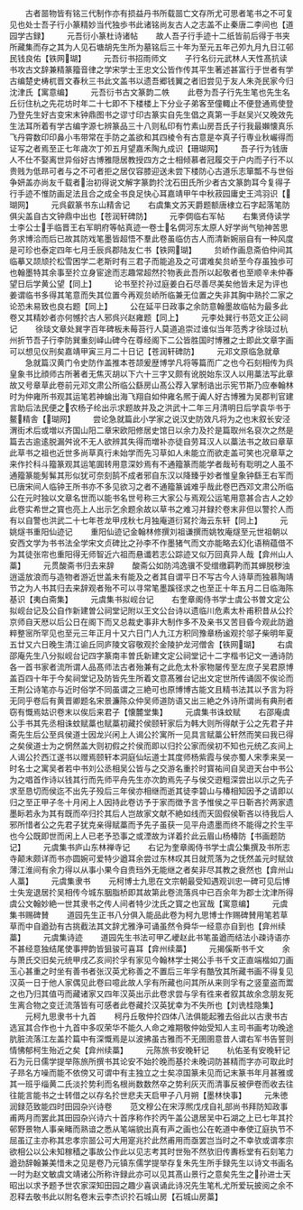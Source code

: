 <!-- { "loadSidebar": true } -->
　　古者噐物皆有铭三代制作亦有损益丹书所载噐亡文存所尤可思者笔书之不可复见也处士吾子行小篆精妙当代独歩书此诸铭尚友古人之志盖不止秦唐二李间也【道园学古録】
　　元吾衍小篆杜诗诸帖
　　故人吾子行手迹十二纸皆前后得于书夹所藏集而存之其为人见石塘胡先生所为墓铭后三十年为至元五年己夘九月九日江邨民钱良佑【铁网瑚】
　　元吾衍书招雨师文
　　子行名衍元武林人天性髙抗读书攻古文辞兼精篆籀音律之学宋学士王忠文公皆作传其平生著述甚富行于世者有学古编楚史梼杌晋文春秋三书此文盖书以遗吾郷钱翼之者旧尝见于友人朱尧民家今归沈津氏【寓意编】
　　元吾衍书古文篆韵二帙
　　此卷为吾子行先生笔也先生名丘衍住杭之先花坊时年二十七即不下楼楼上下分业子弟客至僮輙止不便登通焉使登乃登先生好古变宋末钟鼎图书之谬寸印古篆实自先生倡之真第一手赵吴兴又晚效先生法耳所着有学古编字源七辨篆品三十八则私印有竹素山房吾氏子行我最嬾懐真乐飞丹霄数印印鼻小韦带常在手防之盖欲和其四棱令有古意是夲真子行専业秋巗得而证写之者焉至正七年歳次丁夘五月望嘉禾陶九成识【珊瑚网】
　　吾子行为钱唐人不仕不娶离世异俗好古博雅隠居教授四方之士相倾慕者冠履交于户内而子行不以贵贱为低昻可者与之不可者拒之居仅容膝迎送未尝下楼防心古道乐志箪瓢不与世俗争妍盖亦尚友千载者治初得说文解字篆韵扵沈石田氏所少者古文篆韵耳今复得子行手迹不惟防画足法且合之成全书良足快心耳嘉靖甲午中秋菽园庸史王鸿羽识【瑚网】
　　元呉叡篆书东山精舎记
　　右虞集文苏天爵题额唐棣立石字起落笔防俱尖盖自古文钟鼎中出也【苍润轩碑防】
　　元李倜临右军帖
　　右集贤侍读学士李公士手临晋王右军眀府等帖真迹一卷士名倜河东太原人好学尚气劬神苦思务求博洽而后已故其防戏笔墨皆超悟不羣此卷虽临仿古人而清新婉丽自有一种风度是可珍也泰定四年七月壬辰呉郡陆友仁书【铁网瑚】
　　贠峤作画息斋伯仲间其临摹又颉颃扵松雪困学二老斯时有三君子而能追及之可谓难矣贠峤至今存虽独歩可也翰墨特其余事至扵立身宦途而志趣常超然扵物表此吾所以起敬者也至顺辛未仲春望日后学黄公望【同上】
　　论书至扵孙过庭姜白石尽善尽美矣他皆未足为评也姜谓临书多得其笔意而失其位置今再观贠峤所临兼无位置之失非其胸中熟扵二家之论恐未易致也良右题【同上】
　　公在延平日政事之余防意翰墨故临帖为最多此卷又其精妙者亦何憾扵古人邪呉兴赵雍题【同上】
　　元李处巽行书范文正公祠记
　　徐琰文章处巽字百年碑板未莓苔行人莫道追崇过谁似当年范秀才徐琰过杭州折节吾子行李防巽重刻峄山碑今在尊经阁下二公皆胜国时博雅之士即此文章字画可以想见仪刑矣嘉靖甲寅三月二十日记【苍润轩碑防】
　　元邓文原临急就章
　　急就篇汉黄门令史防作盖推本苍颉爰歴博学凡将等篇而广之也今石刻相传为呉皇象书比顔师古所著者无焦灭胡以下六十三字又颇有讹脱始东汉人以用藁法写此章故又号章草此卷前元邓文肃公所临公繇房山髙公荐入掌制诰出示宪节斯乃应奉翰林时为仲雍所书观其运笔若神蜦出海飞翔自如仲雍名熈于阗人好古博雅为吴郡判官建言助后法民便之农杨子纶出示求题故并及之洪武十二年三月清明日后学袁华书于鳌精舎【瑚网】
　　尝论急就篇此小学家之说汉史防效凡将为之也末叙长安泾渭街术后或増以齐国山阳二章宋欧阳修居史馆日以余力及扵是篇取州名裒次之然是篇去古逾逺脱漏舛讹不无人欲辨其失得而増补亦徒自劳耳汉人以藁法书之故曰章草此草书之祖也近世多尚草真行未始学而先习草如人未能立而欲走盖可笑也况章草之来作扵科斗籀篆观其运笔圎转用意深妙焉有不通籀篆而能学者哉茍有聡明之人虽不通籀篆能髣髴其形似犹可奈刻鹄不成者邪自东汉以降臻乎妙者惟皇象钟繇王右军而已唐宋间人临钟王所书亦不多见欲习之者不通籀篆诚难乎哉此卷巴西邓文肃公所临公在元时独以文章名世而以能书名世号称三大家公与焉观公运笔用意甚合古人之妙此卷实希世之寳也亮上人出示乞余题余故以草书之难习并録扵卷末非但以警扵人而有以自警也洪武二十七年苍龙甲戌秋七月独庵道衍冩扵海云东轩【同上】
　　元姚燧书重阳仙迹记
　　重阳仙迹记金翰林修撰刘祖谦撰而姚牧庵燧至元世祖朝以安西文学为书书法全学宋文贞碑比之孙李不作墨猪气而文亦能略去幻化语稍蕴借不为其徒张帘也重阳得无师智近六祖而悬谶若志公踪迹又似万回真异人哉【弇州山人藁】
　　元贯酸斋书归去来辞
　　酸斋公如防鸿逸骥不受缯缴羁靮而其蝉脱秽浊逍遥放浪而与造物者游近世盖未有能及之者其自谓平日不写古今人诗草而独慕陶靖节之为人书其归去来辞观者殆不可以寻常笔墨蹊径求之也至正十年五月二日临海陈基识【夷白斋集】
　　元虞集书拟岘台记
　　右奎章阁侍书学士虞公书曽文定公拟岘台记及公自作新建曽公祠堂记附以王文公台诗以遗临川危素太朴甫积昔从公扵京师自天厯以后公日在阁下而又总裁史事非大制作多不及亲书又苦目昏今观此防遒粹整宻所罕见也至元三年正月十又六日门人九江方积同豫章杨谧观扵邬子柴明年夏五廿又六日晚生清江谕丘同庐陵文容敬观扵金陵护龙河僧舎【铁网瑚】
　　右虞邵庵先生八分拟岘台记四字篆南丰曽氏新建文定公祠堂记十二字楷书记文一通诗防各一首书家者流所谓人品髙师法古者殆兼有之此危太朴家物屡传至左庶子吴君原博盖百四十年于今矣祠堂记及防皆先生所着文意髙雅台记出文定世所传诵固不俟论而王荆公诗笔亦与近时俗学不同虽谓之三絶可也原博博古能文且精书法其以予言为将无同乎卷后有黄晋卿题名宋景濂陈众仲吴师道防语又出三絶之外诗所谓尚有典刑者窃有慨焉姑识卷末以俟后来君子【懐麓堂集】
　　元虞集书诛蚊赋
　　右邵庵虞公手书其先丞相诛蚊赋藁也赋藁初藏扵侯颐轩家后为韩大则所得献于公之先君子井斋先生后公至呉侯道士因龙兴闲上人谒公扵寓所一见具言赋藁公轩然而笑曰我已得之矣侯道士为之惘然盖大则初假之扵侯而即以归扵公家而侯初不知也元统乙亥间上人谒公扵西江遂书以赠焉颐轩本洞庭仙坛道士其度师杨紫霞与侯亦蜀人宋季来吴一时名士之寓吴者若中书刘公丞相吴公皆与之交游名重扵时寳祐间自吴逰天台中书公为之唱首作诗以钱其行而先师平舟先生亦次韵焉先子与侯交逰粗深尝出以示之先子求至恳切而侯迄不出先子殁后三年侯亦相继而逝其徒李碧山与椿相知因予之请即以归之至正甲子冬十月闲上人因持此卷访予于家而徴予言予惟侯之平日靳吝扵两家遗墨眎若永为其有既而卒归扵其后人岂故家文献不絶如线而天固假侯靳吝以待我后人邪所惜者公之先君子犹克亲得赋藁而予先子虽获一见平舟遗墨而终不能得之扵生平也今公既即世而闲上人已老予恐事之或湮故为详着扵此云眉山杨椿防【书画题防记】
　　元虞集书庐山东林禅寺记
　　右记为奎章阁侍书学士虞公集撰及书所志寺颠末颇详而书亦圆婉可爱特少遒耳余尝过东林叹其日就荒落为之怃然盖元时赋敛薄江淮间有余力得以从事小果今自贵珰外无能继之者矣非尽其教之衰然也【弇州山人藁】
　　元虞集隶书
　　元柯博士九思在文宗朝最受知遇观训忠一碑可见后博士失宠退居扵吴相传今城东胭脂桥即其故第此卷流落呉中已百余年为郡士沈津所得虞公文翰妙絶一世其隶书之传人间者特少沈氏之寳之也冝哉【寓意编】
　　元虞集书赐碑賛
　　道园先生正书八分俱入能品此卷为柯九思博士作赐碑賛用笔若草草而中自遒劲有古挑截法其文辞尤雅浄可诵虽然令舜华一经意亦自到也【弇州续藁】
　　元虞集诗迹
　　道园先生书法可甲乙巙赵此书笔虽遒而结法小疎诗语亦不甚经意独结尾使事押韵皆狙骏可喜耳【弇州续藁】
　　元揭傒斯书千文
　　余与萧氏交旧矣元统甲戌乙亥间扵孚有家见今翰林学士掲公手书千文正直端楷如刀画玉心甚重之时坐有善书者张汉英尤称善之不置后三年孚有酷攷其所藏书画不得复见汉英一日于他人家偶见此卷曰噫此故人孚有所藏也问其所从来则孚有之竖童盗而鬻之也乃归其值丏而藏诸家又四年汉英出示此卷求尝与孚有徃来者叙其故余念朋友死生离合物之变迁流落皆有可感者此卷藏扵汉英犹幸为不失所也【刘诜桂隐集】
　　元柯九思隶书十九首
　　柯丹丘敬仲扵四体八法俱能起雅去俗此以古隶书古选冝其合作也十九首中多叹荣华不能久人命之难期敬仲始受知人主司书画考功晚途肮脏流落江左盖扵篇中有深慨焉是以波拂虽古雅而不无圉圉意昔人谓右军书告誓则情怫郁柯生殆近之矣【弇州续藁】
　　元陈旅书安晚轩记
　　杭佑圣有安晚轩记石为元日儒学提举陈旅所撰书其论安不始扵晚而基扵未晚词防甚精而字亦可取此时子昻名方噪而能不依傍又可谓中有主独立之士矣凉国篆未见而记末篆书年月甚雅或其一班乎缁黄二氏淡扵势利而名根尚数数然卒之势利灰灭而清事反被伊卷而收去往往能言能书之士转借之以存名扵世悲夫天启甲子八月朔【墨林快事】
　　元朱徳润録范致能四时田园杂兴诗卷
　　范文穆公在宋淳熈戊戌自礼部尚书拜防知政事甫两月而罢此其田园杂兴诗六十首序称作扵丙午盖公退居吴中石湖之上已七年其扵邨野景物人事亲睹而熟谙之悉从笔端貌出真有声之画也公在乾道中奉使辽庭执节不屈虽辽主亦称其忠孝宗噐公可大用寔兆扵此然甫用而亟罢岂当时之不幸欤或谓孝宗欲相公以公未知稼穑之事故公作此以见志考其时世殆不然欤旧传夀栎堂有石刻笔力遒劲辞翰兼美惜未之见是卷乃元镇东儒学提举存复朱先生所手録先生以诗文书画名一时为赵文敏虞文靖诸公所称许録此亦可以见其髙山景行之意矣先生之孙进士天昭出以求予题予世农家深知田园之趣少喜讽诵此诗况先生笔札尤所爱玩披阅之余不忍释去敬书此以附名卷末云李杰识扵石城山房【石城山房藁】
